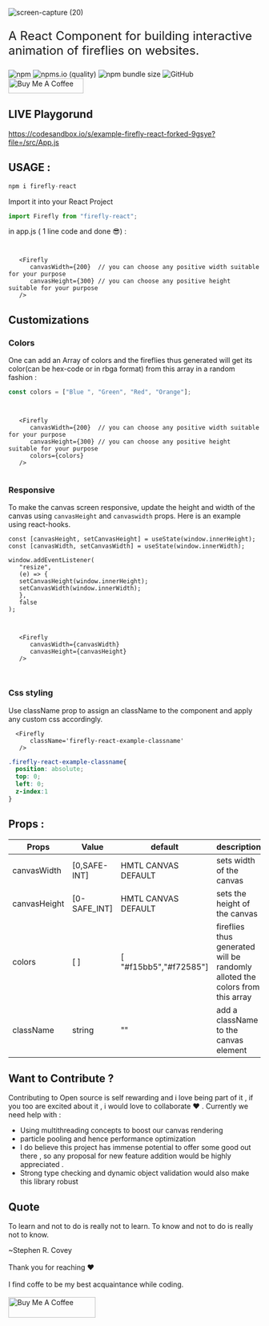
![screen-capture (20)](https://user-images.githubusercontent.com/43696525/120792229-cd763b80-c552-11eb-85c2-7ceeda82793a.gif)



<p style="font-size: 1.5rem">
A React Component for building interactive animation of fireflies on websites. 
   <div>  
      <img alt="npm" src="https://img.shields.io/npm/dt/firefly-react?label=npm%20downloads">
      <img alt="npms.io (quality)" src="https://img.shields.io/npms-io/maintenance-score/firefly-react">
      <img alt="npm bundle size" src="https://img.shields.io/bundlephobia/min/firefly-react">
      <img alt="GitHub" src="https://img.shields.io/github/license/endurance21/firefly-react">
      <a href="https://www.buymeacoffee.com/roniemartinez" target="_blank"><img src="https://cdn.buymeacoffee.com/buttons/default-orange.png" alt="Buy Me A Coffee"           height="30" width="150">
      </a>
      </div>
</p>

## LIVE Playgorund 
https://codesandbox.io/s/example-firefly-react-forked-9gsye?file=/src/App.js

## USAGE :

```js
npm i firefly-react
```

Import it into your React Project

```js
import Firefly from "firefly-react";
```
in app.js ( 1 line code and done 😎) :

```JSX


   <Firefly
      canvasWidth={200}  // you can choose any positive width suitable for your purpose
      canvasHeight={300} // you can choose any positive height suitable for your purpose
   />

```

## Customizations 

### Colors
One can add an Array of colors and the fireflies thus generated will get its color(can be hex-code or in rbga format) from this array in a random fashion :

```js
const colors = ["Blue ", "Green", "Red", "Orange"];
```


```JSX


   <Firefly
      canvasWidth={200}  // you can choose any positive width suitable for your purpose
      canvasHeight={300} // you can choose any positive height suitable for your purpose
      colors={colors}
   />


```

### Responsive
To make the canvas screen responsive, update the height and width of the canvas using `canvasHeight` and `canvaswidth` props.
Here is an example using react-hooks.

```JSX
const [canvasHeight, setCanvasHeight] = useState(window.innerHeight);
const [canvasWidth, setCanvasWidth] = useState(window.innerWidth);

window.addEventListener(
   "resize",
   (e) => {
   setCanvasHeight(window.innerHeight);
   setCanvasWidth(window.innerWidth);
   },
   false
);



   <Firefly
      canvasWidth={canvasWidth} 
      canvasHeight={canvasHeight} 
   />



```
### Css styling 
Use className prop to assign an className to the component and apply any custom css accordingly.
```JSX
  <Firefly
      className='firefly-react-example-classname' 
   />

```

```CSS
.firefly-react-example-classname{
  position: absolute;
  top: 0;
  left: 0;
  z-index:1
}
```

## Props :

| Props                    | Value                 | default             | description                                                                                                                                                      |
| ------------------------ | --------------------- | ------------------- | ---------------------------------------------------------------------------------------------------------------------------------------------------------------- |
| canvasWidth              | [0,SAFE-INT]          | HMTL CANVAS DEFAULT | sets width of the canvas                                                                                                                                         |
| canvasHeight             | [0-SAFE_INT]          | HMTL CANVAS DEFAULT | sets the height of the canvas                                                                                                                                    |
| colors                   | [ ]                   |  [ "#f15bb5","#f72585"]         | fireflies thus generated will be randomly alloted the colors from this array                                                                                     |
|className                   | string                   |  ""         | add a className to the canvas element                                                                                     |




## Want to Contribute ?

Contributing to Open source is self rewarding and i love being part of it , if you too are excited about it , i would love to collaborate ♥️ .
Currently we need help with :

- Using multithreading concepts to boost our canvas rendering
- particle pooling and hence performance optimization
- I do believe this project has immense potential to offer some good out there , so any proposal for new feature addition would be highly appreciated .
- Strong type checking and dynamic object validation would also make this library robust


## Quote
To learn and not to do is really not to learn. To know and not to do is really not to know.
<div>~Stephen R. Covey</div>

<br>
Thank you for reaching ♥️
<br>
<br>
I find coffe to be my best acquaintance while coding.
<br>
<br>
<a href="https://www.buymeacoffee.com/endurance21" target="_blank"><img src="https://cdn.buymeacoffee.com/buttons/default-orange.png" alt="Buy Me A Coffee" height="41" width="174"></a>


